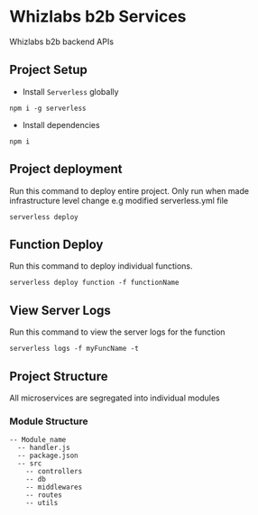 # Whizlabs b2b Services

Whizlabs b2b backend APIs

## Project Setup

- Install `Serverless` globally

```
npm i -g serverless
```

- Install dependencies

```
npm i
```

## Project deployment

Run this command to deploy entire project. Only run when made infrastructure level change e.g modified serverless.yml file

```
serverless deploy
```

## Function Deploy

Run this command to deploy individual functions.

```
serverless deploy function -f functionName
```

## View Server Logs

Run this command to view the server logs for the function

```
serverless logs -f myFuncName -t
```

## Project Structure

All microservices are segregated into individual modules

### Module Structure

```
-- Module_name
  -- handler.js
  -- package.json
  -- src
    -- controllers
    -- db
    -- middlewares
    -- routes
    -- utils
```
